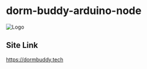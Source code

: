 # dorm-buddy-arduino-node

![Logo](https://www.dormbuddy.tech/dormbuddy.webp)

## Site Link
https://dormbuddy.tech